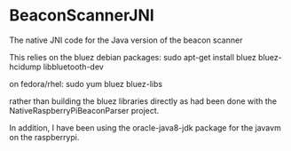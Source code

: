# BeaconScannerJNI
The native JNI code for the Java version of the beacon scanner

This relies on the bluez debian packages:
    sudo apt-get install bluez bluez-hcidump libbluetooth-dev

on fedora/rhel:
    sudo yum bluez bluez-libs

rather than building the bluez libraries directly as had been done with the NativeRaspberryPiBeaconParser project.

In addition, I have been using the oracle-java8-jdk package for the javavm on the raspberrypi.
